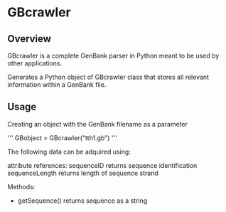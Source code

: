 # GBcrawler

## Overview

GBcrawler is a complete GenBank parser in Python meant to be used by other applications.

Generates a Python object of GBcrawler class that stores all relevant information within a GenBank file.

## Usage

Creating an object with the GenBank filename as a parameter

'''
GBobject = GBcrawler("tth1.gb")
'''

The following data can be adquired using:

attribute references:
	sequenceID returns sequence identification
	sequenceLength returns length of sequence
	strand 
	
	
Methods:

  * getSequence() returns sequence as a string


